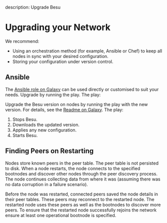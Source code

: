 description: Upgrade Besu     
<!--- END of page meta data -->

# Upgrading your Network 

We recommend: 

* Using an orchestration method (for example, Ansible or Chef) to keep all nodes in sync with your desired configuration. 
* Storing your configuration under version control. 

## Ansible 

The [Ansible role on Galaxy](https://galaxy.ansible.com/pegasyseng/pantheon) can be used directly
or customised to suit your needs. Upgrade by running the play. The play: 

Upgrade the Besu version on nodes by running the play with the new version. For details, see the [Readme on Galaxy](https://galaxy.ansible.com/pegasyseng/pantheon). 
The play: 

1. Stops Besu.
1. Downloads the updated version.
1. Applies any new configuration.
1. Starts Besu.

## Finding Peers on Restarting 

Nodes store known peers in the peer table. The peer table is not persisted to disk. When a node restarts, 
the node connects to the specified bootnodes and discover other nodes through the peer discovery process. 
The node continues collecting data from where it was (assuming there was no data corruption in a failure scenario). 

Before the node was restarted, connected peers saved the node details in their peer tables. 
These peers may reconnect to the restarted node.  The restarted node uses these peers as well as the bootnodes 
to discover more peers. To ensure that the restarted node successfully rejoins the network ensure at least one operational bootnode is specified.


